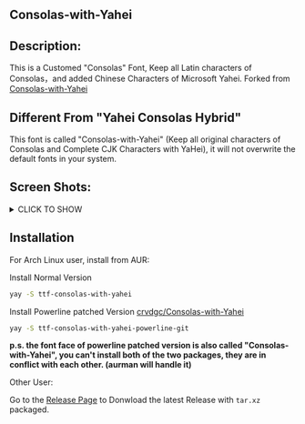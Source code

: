 Consolas-with-Yahei
---

Description:
---

This is a Customed "Consolas" Font, Keep all Latin characters of Consolas，and added Chinese Characters of Microsoft Yahei. Forked from [Consolas-with-Yahei](github.com/edward-p/Consolas-with-Yahei)

Different From "Yahei Consolas Hybrid"
---

This font is called "Consolas-with-Yahei" (Keep all original characters of Consolas and Complete CJK Characters with YaHei), it will not overwrite the default fonts in your system.

Screen Shots:
---

<details><summary>CLICK TO SHOW</summary>
<p>

![image](https://github.com/edward-p/Consolas-with-Yahei/raw/master/Screenshots/js.png "Javascript")

![image](https://github.com/edward-p/Consolas-with-Yahei/raw/master/Screenshots/md.png "Markdown")

</p>
</details>

Installation
---

For Arch Linux user, install from AUR:

Install Normal Version
```bash
yay -S ttf-consolas-with-yahei
```

Install Powerline patched Version [crvdgc/Consolas-with-Yahei](https://github.com/crvdgc/Consolas-with-Yahei)
```bash
yay -S ttf-consolas-with-yahei-powerline-git
```
__p.s. the font face of powerline patched version is also called "Consolas-with-Yahei", you can't install both of the two packages, they are in conflict with each other. (aurman will handle it)__

Other User:

Go to the [Release Page](https://github.com/edward-p/Consolas-with-Yahei/releases) to Donwload the latest Release with `tar.xz` packaged.
